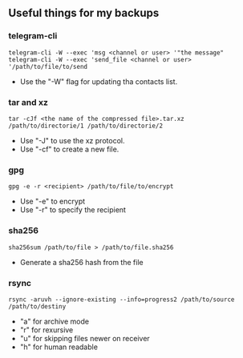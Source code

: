 ## Useful things for my backups

### telegram-cli

	telegram-cli -W --exec 'msg <channel or user> '"the message"
	telegram-cli -W --exec 'send_file <channel or user> '/path/to/file/to/send

- Use the "-W" flag for updating tha contacts list.

### tar and xz

	tar -cJf <the name of the compressed file>.tar.xz /path/to/directorie/1 /path/to/directorie/2

- Use "-J" to use the xz protocol.
- Use "-cf" to create a new file. 

### gpg

	gpg -e -r <recipient> /path/to/file/to/encrypt
		
- Use "-e" to encrypt
- Use "-r" to specify the recipient

### sha256

	sha256sum /path/to/file > /path/to/file.sha256

- Generate a sha256 hash from the file

### rsync

	rsync -aruvh --ignore-existing --info=progress2 /path/to/source /path/to/destiny

- "a" for archive mode
- "r" for rexursive
- "u" for skipping files newer on receiver
- "h" for human readable

